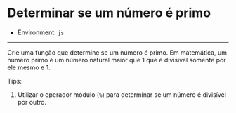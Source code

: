 # Determinar se um número é primo

* Environment: `js`

***

Crie uma função que determine se um número é primo. Em matemática,
um número primo é um número natural maior que 1 que é divisível somente
por ele mesmo e 1.

Tips:

1. Utilizar o operador módulo (`%`) para determinar se um número é 
divisível por outro.
